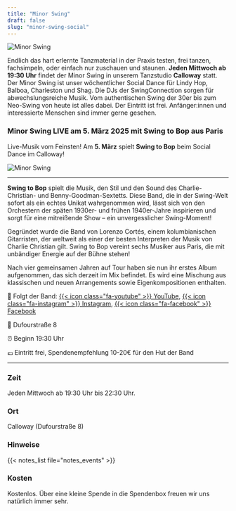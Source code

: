 ```yaml
---
title: "Minor Swing"
draft: false
slug: "minor-swing-social"
---
```


![Minor Swing](../slider_minor_swing.png)

Endlich das hart erlernte Tanzmaterial in der Praxis testen, frei tanzen, fachsimpeln, oder einfach nur zuschauen und staunen. **Jeden Mittwoch ab 19:30 Uhr** findet der Minor Swing in unserem Tanzstudio **Calloway** statt. Der Minor Swing ist unser wöchentlicher Social Dance für Lindy Hop, Balboa, Charleston und Shag. Die DJs der SwingConnection sorgen für abwechslungsreiche Musik. Vom authentischen Swing der 30er bis zum Neo-Swing von heute ist alles dabei. Der Eintritt ist frei. Anfänger:innen und interessierte Menschen sind immer gerne gesehen.

### Minor Swing LIVE am 5. März 2025 mit Swing to Bop aus Paris

Live-Musik vom Feinsten! Am **5. März** spielt **Swing to Bop** beim Social Dance im Calloway!

![Minor Swing](../swing_to_bop.jpg)

---

**Swing to Bop** spielt die Musik, den Stil und den Sound des Charlie-Christian- und Benny-Goodman-Sextetts. Diese Band, die in der Swing-Welt sofort als ein echtes Unikat wahrgenommen wird, lässt sich von den Orchestern der späten 1930er- und frühen 1940er-Jahre inspirieren und sorgt für eine mitreißende Show – ein unvergesslicher Swing-Moment!

Gegründet wurde die Band von Lorenzo Cortés, einem kolumbianischen Gitarristen, der weltweit als einer der besten Interpreten der Musik von Charlie Christian gilt. Swing to Bop vereint sechs Musiker aus Paris, die mit unbändiger Energie auf der Bühne stehen!

Nach vier gemeinsamen Jahren auf Tour haben sie nun ihr erstes Album aufgenommen, das sich derzeit im Mix befindet. Es wird eine Mischung aus klassischen und neuen Arrangements sowie Eigenkompositionen enthalten.

🔗 Folgt der Band:  [{{< icon class="fa-youtube" >}} YouTube](https://youtube.com/@swingtobop1061), [{{< icon class="fa-instagram" >}} Instagram](https://www.instagram.com/swingtobop_paris/), [{{< icon class="fa-facebook" >}} Facebook](https://www.facebook.com/swing2bop)

📍 Dufourstraße 8

⏰ Beginn 19:30 Uhr

💶 Eintritt frei, Spendenempfehlung 10-20€ für den Hut der Band

---

### Zeit
Jeden Mittwoch ab 19:30 Uhr bis 22:30 Uhr.

### Ort
Calloway (Dufourstraße 8)

### Hinweise
{{< notes_list file="notes_events" >}}

### Kosten
Kostenlos. Über eine kleine Spende in die Spendenbox freuen wir uns natürlich immer sehr.
